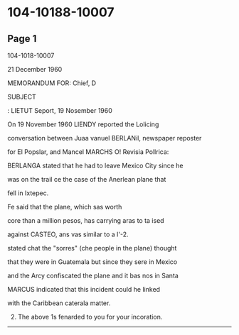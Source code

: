 # 104-10188-10007

## Page 1

104-1018-10007

21 December 1960

MEMORANDUM FOR: Chief, D

SUBJECT

: LIETUT Seport, 19 Nosember 1960

On 19 November 1960 LIENDY reported the Lolicing

conversation between Juaa vanuel BERLANil, newspaper reposter

for El Popslar, and Mancel MARCHS O! Revisia Pollrica:

BERLANGA stated that he had to leave Mexico City since he

was on the trail ce the case of the Anerlean plane that

fell in Ixtepec.

Fe said that the plane, which sas worth

core than a million pesos, has carrying aras to ta ised

against CASTEO, ans vas similar to a l'-2.

stated chat the "sorres" (che people in the plane) thought

that they were in Guatemala but since they sere in Mexico

and the Arcy confiscated the plane and it bas nos in Santa

MARCUS indicated that this incident could he linked

with the Caribbean caterala matter.

2. The above 1s fenarded to you for your incoration.

---

